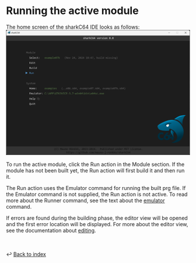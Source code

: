 # Running the active module

The home screen of the sharkC64 IDE looks as follows:
![Selecting active module](../images/running.png)

To run the active module, click the Run action in the Module section.
If the module has not been built yet, the Run action will first build it
and then run it. 

The Run action uses the Emulator command for running the built prg file.
If the Emulator command is not supplied, the Run action is not active. 
To read more about the Runner command, see the text about the [emulator](setting-emulator)
command.

If errors are found during the building phase, the editor view will be opened
and the first error location will be displayed. For more about the
editor view, see the documentation about [editing](editing.md).

<br /><br />
:leftwards_arrow_with_hook: [Back to index](../index.md)

